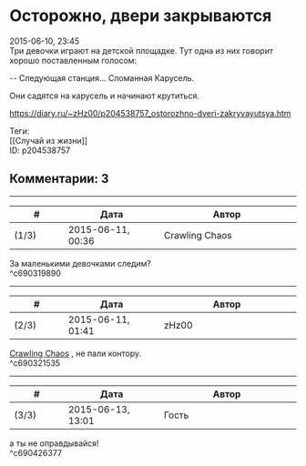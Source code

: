 Осторожно, двери закрываются
============================

  
2015-06-10, 23:45  
 Три девочки играют на детской площадке. Тут одна из них говорит хорошо поставленным голосом:   
   
 -- Следующая станция... Сломанная Карусель.   
   
 Они садятся на карусель и начинают крутиться.   
  
<https://diary.ru/~zHz00/p204538757_ostorozhno-dveri-zakryvayutsya.htm>  
  
Теги:  
[[Случай из жизни]]  
ID: p204538757  


Комментарии: 3
--------------

  


---



|         #         |              Дата              |                     Автор                     |           ID           |
| --- | --- | --- | --- |
| (1/3) | 2015-06-11, 00:36 | Crawling Chaos | c690319890 |

  
 За маленькими девочками следим?   
 ^c690319890

---



|         #         |              Дата              |                     Автор                     |           ID           |
| --- | --- | --- | --- |
| (2/3) | 2015-06-11, 01:41 | zHz00 | c690321535 |

  
  [Crawling Chaos](http://degozaru.diary.ru "de gozaru")  , не пали контору.   
 ^c690321535

---



|         #         |              Дата              |                     Автор                     |           ID           |
| --- | --- | --- | --- |
| (3/3) | 2015-06-13, 13:01 | Гость | c690426377 |

  
 а ты не оправдывайся!   
 ^c690426377
